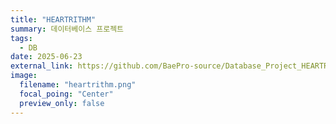 ```yaml
---
title: "HEARTRITHM"
summary: 데이터베이스 프로젝트
tags:
  - DB
date: 2025-06-23
external_link: https://github.com/BaePro-source/Database_Project_HEARTRITHM
image:
  filename: "heartrithm.png"
  focal_poing: "Center"
  preview_only: false
---
```

